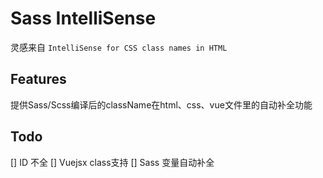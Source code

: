 # Sass IntelliSense

灵感来自 `IntelliSense for CSS class names in HTML`
## Features

提供Sass/Scss编译后的className在html、css、vue文件里的自动补全功能
## Todo

[] ID 不全
[] Vuejsx class支持
[] Sass 变量自动补全